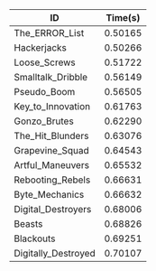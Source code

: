 |ID|Time(s)|
|-|-|
|The_ERROR_List|0.50165|
|Hackerjacks|0.50266|
|Loose_Screws|0.51722|
|Smalltalk_Dribble|0.56149|
|Pseudo_Boom|0.56505|
|Key_to_Innovation|0.61763|
|Gonzo_Brutes|0.62290|
|The_Hit_Blunders|0.63076|
|Grapevine_Squad|0.64543|
|Artful_Maneuvers|0.65532|
|Rebooting_Rebels|0.66631|
|Byte_Mechanics|0.66632|
|Digital_Destroyers|0.68006|
|Beasts|0.68826|
|Blackouts|0.69251|
|Digitally_Destroyed|0.70107|
